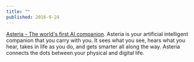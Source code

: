 ```yaml
---
title: ""
published: 2016-9-24
---
```




<a href="https://getasteria.com/" target="_blank">Asteria - The world's first AI companion</a>. Asteria is your artificial intelligent companion that you carry with you. It sees what you see, hears what you hear, takes in life as you do, and gets smarter all along the way.  Asteria connects the dots between your physical and digital life.

